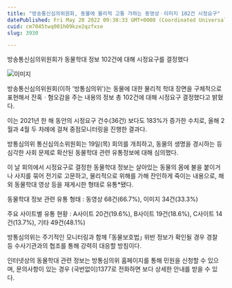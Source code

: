 ```yaml
---
title: "방송통신심의위원회, 동물에 물리적 고통 가하는 동영상ㆍ이미지 102건 시정요구"
datePublished: Fri May 20 2022 09:38:33 GMT+0000 (Coordinated Universal Time)
cuid: cm7045twq001h09kze2qzfxse
slug: 3930

---
```



방송통신심의위원회가 동물학대 정보 102건에 대해 시정요구를 결정했다

![이미지](https://cdn.hashnode.com/res/hashnode/image/upload/v1739256075571/1c868aa4-4fff-4fd6-9ee1-f72c77e22d91.jpeg)

방송통신심의위원회(이하 '방통심의위')는 동물에 대한 물리적 학대 장면을 구체적으로 표현해서 잔혹ㆍ혐오감을 주는 내용의 정보 총 102건에 대해 시정요구 결정했다고 밝혔다.

이는 2021년 한 해 동안의 시정요구 건수(36건) 보다도 183%가 증가한 수치로, 올해 2월과 4월 두 차례에 걸쳐 중점모니터링을 진행한 결과다.

방통심의위 통신심의소위원회는 19일(목) 회의를 개최하고, 동물의 생명을 경시하는 등 심각한 사회 문제로 확산된 동물학대 관련 유통정보에 대해 심의했다.

이 날 회의에서 시정요구로 결정한 동물학대 정보는 살아있는 동물의 몸에 불을 붙이거나 사지를 묶어 전기로 고문하고, 물리적으로 위해를 가해 잔인하게 죽이는 내용으로, 해외 동물학대 영상 등을 재게시한 형태로 유통*됐다.

동물학대 정보 관련 유통 형태 : 동영상 68건(66.7%), 이미지 34건(33.3%)

주요 사이트별 유통 현황 : A사이트 20건(19.6%), B사이트 19건(18.6%), C사이트 14건(13.7%), 기타 49건(48.1%)

방통심의위는 주기적인 모니터링과 함께 ｢동물보호법｣ 위반 정보가 확인될 경우 경찰 등 수사기관과의 협조를 통해 강력히 대응할 방침이다.

인터넷상의 동물학대 관련 정보는 방통심의위 홈페이지를 통해 민원을 신청할 수 있으며, 문의사항이 있는 경우 (국번없이)1377로 전화하면 보다 상세한 안내를 받을 수 있다.